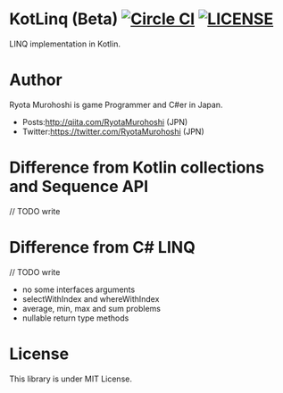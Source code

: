 # KotLinq (Beta) [![Circle CI](https://circleci.com/gh/RyotaMurohoshi/KotLinq/tree/master.svg?style=shield)](https://circleci.com/gh/RyotaMurohoshi/KotLinq/tree/master)  [![LICENSE](https://img.shields.io/badge/license-MIT-blue.svg)](https://opensource.org/licenses/MIT)

LINQ implementation in Kotlin.

# Author
Ryota Murohoshi is game Programmer and C#er in Japan.

* Posts:http://qiita.com/RyotaMurohoshi (JPN)
* Twitter:https://twitter.com/RyotaMurohoshi (JPN)

# Difference from Kotlin collections and Sequence API

// TODO write

# Difference from C# LINQ

// TODO write

* no some interfaces arguments
* selectWithIndex and whereWithIndex
* average, min, max and sum problems
* nullable return type methods

# License

This library is under MIT License.
